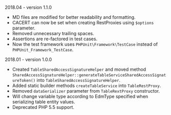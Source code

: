 2018.04 - version 1.1.0

* MD files are modified for better readability and formatting.
* CACERT can now be set when creating RestProxies using `$options` parameter.
* Removed unnecessary trailing spaces.
* Assertions are re-factored in test cases.
* Now the test framework uses `PHPUnit\Framework\TestCase` instead of `PHPUnit_Framework_TestCase`.

2018.01 - version 1.0.0

* Created `TableSharedAccessSignatureHelper` and moved method `SharedAccessSignatureHelper::generateTableServiceSharedAccessSignatureToken()` into `TableSharedAccessSignatureHelper`.
* Added static builder methods `createTableService` into `TableRestProxy`.
* Removed `dataSerializer` parameter from `TableRextProxy` constructor.
* Will change variable type according to EdmType specified when serializing table entity values.
* Deprecated PHP 5.5 support.